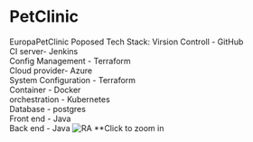# PetClinic
EuropaPetClinic
Poposed Tech Stack: Virsion Controll - GitHub <br>CI server- Jenkins <br>Config Management - Terraform <br>Cloud provider- Azure <br>System Configuration - Terraform <br>Container - Docker <br>orchestration - Kubernetes <br>Database - postgres <br>Front end - Java <br>Back end - Java
![RA](https://i.imgur.com/zaKEycw.png) **Click to zoom in
